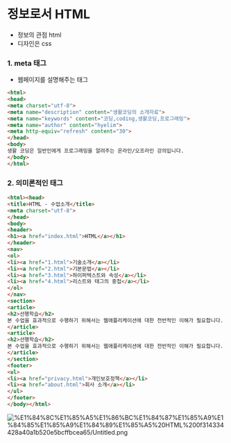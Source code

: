# 정보로서 HTML

- 정보의 관점 html
- 디자인은 css

### 1. meta 태그

- 웹페이지를 설명해주는 태그

```html
<html>
<head>
<meta charset="utf-8">
<meta name="description" content="생활코딩의 소개자료">
<meta name="keywords" content="코딩,coding,생활코딩,프로그래밍">
<meta name="author" content="hyelim">
<meta http-equiv="refresh" content="30">
</head>
<body>
생활 코딩은 일반인에게 프로그래밍을 알려주는 온라인/오프라인 강의입니다.
</body>
</html>
```

### 2. 의미론적인 태그

```html
<html><head>
<title>HTML - 수업소개</title>
<meta charset="utf-8">
</head>
<body>
<header>
<h1><a href="index.html">HTML</a></h1>
</header>
<nav>
<ol>
<li><a href="1.html">기술소개</a></li>
<li><a href="2.html">기본문법</a></li>
<li><a href="3.html">하이퍼텍스트와 속성</a></li>
<li><a href="4.html">리스트와 태그의 중첩</a></li>
</ol>
</nav>
<section>
<article>
<h2>선행학습</h2>
본 수업을 효과적으로 수행하기 위해서는 웹애플리케이션에 대한 전반적인 이해가 필요합니다. 이를 위해서 준비된 수업은 아래 링크를 통해서 접근하실 수 있습니다.
</article>
<article>
<h2>선행학습</h2>
본 수업을 효과적으로 수행하기 위해서는 웹애플리케이션에 대한 전반적인 이해가 필요합니다. 이를 위해서 준비된 수업은 아래 링크를 통해서 접근하실 수 있습니다.
</article>
</section>
<footer>
<ul>
<li><a href="privacy.html">개인보호정책</a></li>
<li><a href="about.html">회사 소개</a></li>
</ul>
</footer>
</body></html>
```

![%E1%84%8C%E1%85%A5%E1%86%BC%E1%84%87%E1%85%A9%E1%84%85%E1%85%A9%E1%84%89%E1%85%A5%20HTML%200f314334428a40a1b520e5bcffbcea65/Untitled.png](%E1%84%8C%E1%85%A5%E1%86%BC%E1%84%87%E1%85%A9%E1%84%85%E1%85%A9%E1%84%89%E1%85%A5%20HTML%200f314334428a40a1b520e5bcffbcea65/Untitled.png)